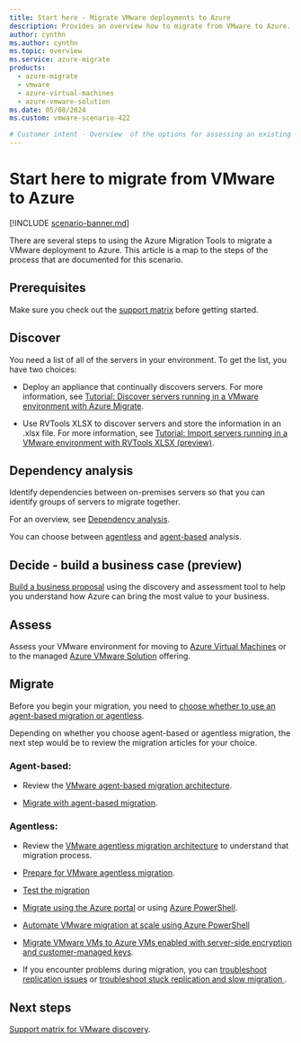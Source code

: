 ```yaml
---
title: Start here - Migrate VMware deployments to Azure
description: Provides an overview how to migrate from VMware to Azure.
author: cynthn
ms.author: cynthn
ms.topic: overview
ms.service: azure-migrate
products:
  - azure-migrate
  - vmware
  - azure-virtual-machines
  - azure-vmware-solution
ms.date: 05/08/2024
ms.custom: vmware-scenario-422

# Customer intent - Overview  of the options for assessing an existing VMware deployment for migration
---
```



# Start here to migrate from VMware to Azure

[!INCLUDE [scenario-banner.md](../includes/scenario-banner.md)]

There are several steps to using the Azure Migration Tools to migrate a VMware deployment to Azure. This article is a map to the steps of the process that are documented for this scenario.

## Prerequisites
Make sure you check out the [support matrix](migrate-support-matrix-vmware.md) before getting started.

## Discover
You need a list of all of the servers in your environment. To get the list, you have two choices: 

- Deploy an appliance that continually discovers servers. For more information, see [Tutorial: Discover servers running in a VMware environment with Azure Migrate](tutorial-discover-vmware.md).

- Use RVTools XLSX to discover servers and store the information in an .xlsx file. For more information, see [Tutorial: Import servers running in a VMware environment with RVTools XLSX (preview)](tutorial-import-vmware-using-rvtools-xlsx.md).

## Dependency analysis

Identify dependencies between on-premises servers so that you can identify groups of servers to migrate together. 

For an overview, see [Dependency analysis](../concepts-dependency-visualization.md?context=/azure/migrate/context/vmware-context).

You can choose between [agentless](../how-to-create-group-machine-dependencies-agentless.md?context=/azure/migrate/context/vmware-context) and [agent-based](../how-to-create-group-machine-dependencies.md?context=/azure/migrate/context/vmware-context) analysis.


## Decide - build a business case (preview)

[Build a business proposal](../how-to-build-a-business-case.md?context=/azure/migrate/context/migrate-context) using the discovery and assessment tool to help you understand how Azure can bring the most value to your business.

## Assess

Assess your VMware environment for moving to [Azure Virtual Machines](tutorial-assess-vmware-azure-vm.md) or to the managed [Azure VMware Solution](tutorial-assess-vmware-azure-vmware-solution.md) offering.

## Migrate 

Before you begin your migration, you need to [choose whether to use an agent-based migration or agentless](server-migrate-overview.md?context=/azure/migrate/context/vmware-context).


Depending on whether you choose agent-based or agentless migration, the next step would be to review the migration articles for your choice.

### Agent-based:

   - Review the [VMware agent-based migration architecture](agent-based-migration-architecture.md).

   - [Migrate with agent-based migration](tutorial-migrate-vmware-agent.md).


### Agentless:

   - Review the [VMware agentless migration architecture](concepts-vmware-agentless-migration.md) to understand that migration process.

   - [Prepare for VMware agentless migration](prepare-for-agentless-migration.md).
   
   - [Test the migration](how-to-test-replicating-virtual-machines.md)
   - [Migrate using the Azure portal](tutorial-migrate-vmware.md) or using [Azure PowerShell](tutorial-migrate-vmware-powershell.md).
   - [Automate VMware migration at scale using Azure PowerShell](how-to-automate-migration.md)
   - [Migrate VMware VMs to Azure VMs enabled with server-side encryption and customer-managed keys](how-to-migrate-vmware-vms-with-cmk-disks.md).
   
   - If you encounter problems during migration, you can [troubleshoot replication issues](troubleshoot-changed-block-tracking-replication.md) or [troubleshoot stuck replication and slow migration ](troubleshoot-replication-vmware.md).



## Next steps

[Support matrix for VMware discovery](migrate-support-matrix-vmware.md).
